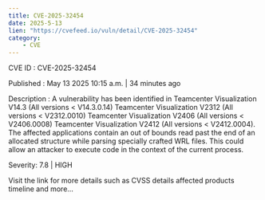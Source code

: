 ```yaml
---
title: CVE-2025-32454
date: 2025-5-13
lien: "https://cvefeed.io/vuln/detail/CVE-2025-32454"
category:
    - CVE
---
```


CVE ID : CVE-2025-32454

Published :  May 13
2025
10:15 a.m. | 34 minutes ago

Description : A vulnerability has been identified in Teamcenter Visualization V14.3 (All versions < V14.3.0.14)
Teamcenter Visualization V2312 (All versions < V2312.0010)
Teamcenter Visualization V2406 (All versions < V2406.0008)
Teamcenter Visualization V2412 (All versions < V2412.0004). The affected applications contain an out of bounds read past the end of an allocated structure while parsing specially crafted WRL files.
This could allow an attacker to execute code in the context of the current process.

Severity: 7.8 | HIGH

Visit the link for more details
such as CVSS details
affected products
timeline
and more...
